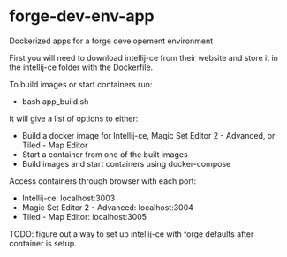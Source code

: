 # forge-dev-env-app
Dockerized apps for a forge developement environment

First you will need to download intellij-ce from their website and store it in the intellij-ce folder with the Dockerfile.

To build images or start containers run:
  - bash app_build.sh
    
It will give a list of options to either:
  - Build a docker image for Intellij-ce, Magic Set Editor 2 - Advanced, or Tiled - Map Editor
  - Start a container from one of the built images
  - Build images and start containers using docker-compose

Access containers through browser with each port:
  - Intellij-ce:                   localhost:3003
  - Magic Set Editor 2 - Advanced: localhost:3004
  - Tiled - Map Editor:            localhost:3005


TODO: figure out a way to set up intellij-ce with forge defaults after container is setup.
